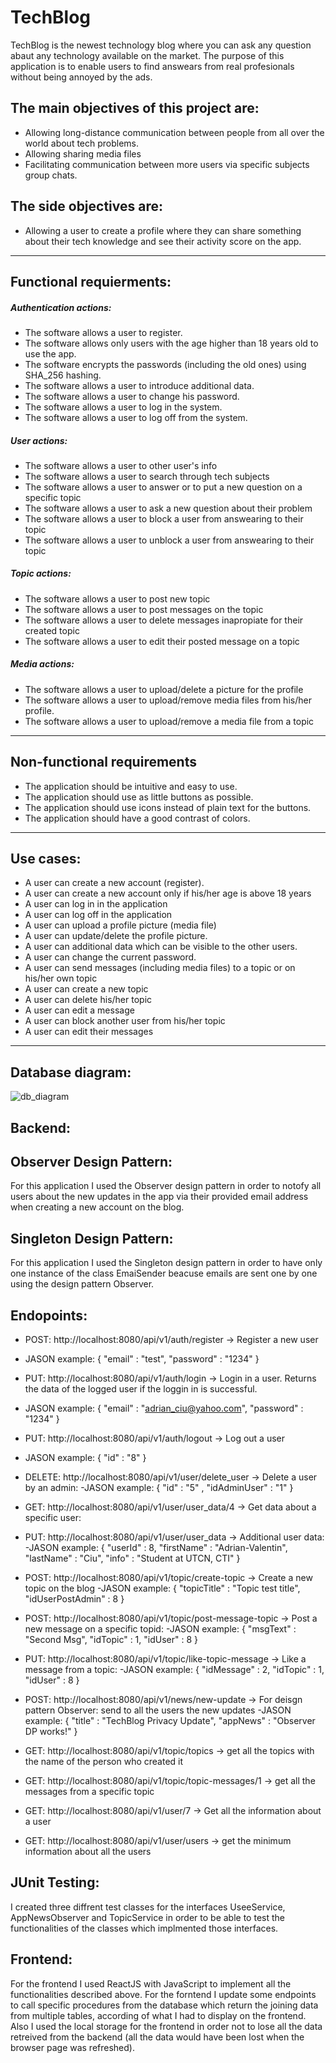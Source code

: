 # TechBlog

TechBlog is the newest technology blog where you can ask any question abaut any technology available on the market.
The purpose of this application is to enable users to find answears from real profesionals without being annoyed by the ads.

## The main objectives of this project are:
- Allowing long-distance communication between people from all over the world about tech problems.
- Allowing sharing media files
- Facilitating communication between more users via specific subjects group chats.

## The side objectives are:
- Allowing a user to create a profile where they can share something about their tech knowledge and see their activity score on the app.

---
## Functional requierments:
#####  Authentication actions:
- The software allows a user to register.
- The software allows only users with the age higher than 18 years old to use the app.
- The software encrypts the passwords (including the old ones) using SHA_256 hashing.
- The software allows a user to introduce additional data.
- The software allows a user to change his password.
- The software allows a user to log in the system.
- The software allows a user to log off from the system.

#####  User actions:
- The software allows a user to other user's info
- The software allows a user to search through tech subjects
- The software allows a user to answer or to put a new question on a specific topic
- The software allows a user to ask a new question about their problem
- The software allows a user to block a user from answearing to their topic
- The software allows a user to unblock a user from answearing to their topic
 

##### Topic actions:
- The software allows a user to post new topic
- The software allows a user to post messages on the topic
- The software allows a user to delete messages inapropiate for their created topic
- The software allows a user to edit their posted message on a topic

##### Media actions:
- The software allows a user to upload/delete a picture for the profile
- The software allows a user to upload/remove media files from his/her profile.
- The software allows a user to upload/remove a media file from a topic

---
##  Non-functional requirements
- The application should be intuitive and easy to use.
- The application should use as little buttons as possible.
- The application should use icons instead of plain text for the buttons.
- The application should have a good contrast of colors.


---
## Use cases:
- A user can create a new account (register).
- A user can create a new account only if his/her age is above 18 years
- A user can log in in the application
- A user can log off in the application
- A user can upload a profile picture (media file)
- A user can update/delete the profile picture.
- A user can additional data which can be visible to the other users.
- A user can change the current password.
- A user can send messages (including media files) to a topic or on his/her own topic
- A user can create a new topic
- A user can delete his/her topic
- A user can edit a message
- A user can block another user from his/her topic
- A user can edit their messages
---

## Database diagram:


![db_diagram](https://user-images.githubusercontent.com/111737211/225292495-4d65691f-2215-4c26-8fda-3304a194a285.svg)

## Backend:
## Observer Design Pattern:
For this application I used the Observer design pattern in order to notofy all users about the new updates in the app via their provided email address when creating a new account on the blog.

## Singleton Design Pattern:
For this application I used the Singleton design pattern in order to have only one instance of the class EmaiSender beacuse emails are sent one by one using the design pattern Observer.

## Endopoints:
- POST: http://localhost:8080/api/v1/auth/register -> Register a new user
- JASON example:
{
    "email" : "test",
    "password" : "1234" 
}

- PUT: http://localhost:8080/api/v1/auth/login -> Login in a user. Returns the data of the logged user if the loggin in is successful.
- JASON example:
{
    "email" : "adrian_ciu@yahoo.com",
    "password" : "1234" 
}


- PUT: http://localhost:8080/api/v1/auth/logout -> Log out a user
- JASON example:
{
    "id" : "8" 
}

- DELETE: http://localhost:8080/api/v1/user/delete_user -> Delete a user by an admin:
-JASON example:
{
    "id" : "5" ,
    "idAdminUser" : "1" 
}

- GET: http://localhost:8080/api/v1/user/user_data/4 -> Get data about a specific user:

- PUT: http://localhost:8080/api/v1/user/user_data -> Additional user data:
-JASON example:
{
    "userId" : 8,
    "firstName" : "Adrian-Valentin",
    "lastName" : "Ciu",
    "info" : "Student at UTCN, CTI"
}

- POST: http://localhost:8080/api/v1/topic/create-topic -> Create a new topic on the blog
-JASON example:
{
    "topicTitle" : "Topic test title",
    "idUserPostAdmin" : 8
}

- POST: http://localhost:8080/api/v1/topic/post-message-topic -> Post a new message on a specific topid:
-JASON example:
{
    "msgText" : "Second Msg",
    "idTopic" : 1,
    "idUser" : 8
}

- PUT: http://localhost:8080/api/v1/topic/like-topic-message -> Like a message from a topic:
-JASON example:
{
    "idMessage" : 2, 
    "idTopic" : 1,
    "idUser" : 8
}

- POST: http://localhost:8080/api/v1/news/new-update -> For deisgn pattern Observer: send to all the users the new updates
-JASON example:
{
    "title" : "TechBlog Privacy Update",
    "appNews" : "Observer DP works!"
}

- GET: http://localhost:8080/api/v1/topic/topics -> get all the topics with the name of the person who created it

- GET: http://localhost:8080/api/v1/topic/topic-messages/1 -> get all the messages from a specific topic

- GET: http://localhost:8080/api/v1/user/7 -> Get all the information about a user

- GET: http://localhost:8080/api/v1/user/users -> get the minimum information about all the users

 


## JUnit Testing:
I created three diffrent test classes for the interfaces UseeService, AppNewsObserver and TopicService in order to be able to test the functionalities of the classes which implmented those interfaces.

## Frontend:
For the frontend I used ReactJS with JavaScript to implement all the functionalities described above. For the forntend I update some endpoints to call specific procedures from the database which return the joining data from multiple tables, according of what I had to display on the frontend. 
Also I used the local storage for the frontend in order not to lose all the data retreived from the backend (all the data would have been lost when the browser page was refreshed).
